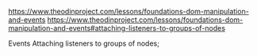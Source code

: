 https://www.theodinproject.com/lessons/foundations-dom-manipulation-and-events
<https://www.theodinproject.com/lessons/foundations-dom-manipulation-and-events#attaching-listeners-to-groups-of-nodes>

Events
Attaching listeners to groups of nodes;